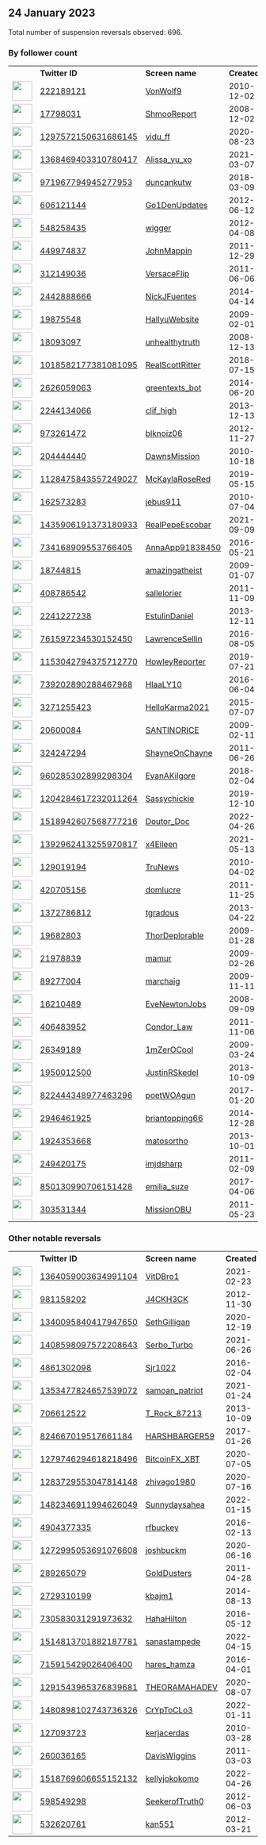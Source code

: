 
## 24 January 2023
Total number of suspension reversals observed: 696.

### By follower count
<table><tr><th></th><th align="left">Twitter ID</th><th align="left">Screen name</th>
<th align="left">Created</th><th align="left">Status</th><th align="left">Suspended</th><th align="left">Followers</th>
<tr><td><a href="https://pbs.twimg.com/profile_images/1497600566473592835/NnOOqhET_normal.jpg"><img src="https://pbs.twimg.com/profile_images/1497600566473592835/NnOOqhET_normal.jpg" width="40px" height="40px" align="center"/></a></td><td><a href="https://twitter.com/intent/user?user_id=222189121">222189121</a></td><td><a href="https://twitter.com/VonWolf9">VonWolf9</a></td><td>2010-12-02</td><td align="center"></td><td>2022-02-27</td><td>387489</td></tr>
<tr><td><a href="https://pbs.twimg.com/profile_images/1182164973251788800/XjS2Gtvu_normal.jpg"><img src="https://pbs.twimg.com/profile_images/1182164973251788800/XjS2Gtvu_normal.jpg" width="40px" height="40px" align="center"/></a></td><td><a href="https://twitter.com/intent/user?user_id=17798031">17798031</a></td><td><a href="https://twitter.com/ShmooReport">ShmooReport</a></td><td>2008-12-02</td><td align="center"></td><td>2022-04-23</td><td>312112</td></tr>
<tr><td><a href="https://pbs.twimg.com/profile_images/1520180898767032323/NLma2e0D_normal.jpg"><img src="https://pbs.twimg.com/profile_images/1520180898767032323/NLma2e0D_normal.jpg" width="40px" height="40px" align="center"/></a></td><td><a href="https://twitter.com/intent/user?user_id=1297572150631686145">1297572150631686145</a></td><td><a href="https://twitter.com/vidu_ff">vidu_ff</a></td><td>2020-08-23</td><td align="center"></td><td>2023-01-19</td><td>293501</td></tr>
<tr><td><a href="https://pbs.twimg.com/profile_images/1422438578970234888/LG7dt_pP_normal.jpg"><img src="https://pbs.twimg.com/profile_images/1422438578970234888/LG7dt_pP_normal.jpg" width="40px" height="40px" align="center"/></a></td><td><a href="https://twitter.com/intent/user?user_id=1368469403310780417">1368469403310780417</a></td><td><a href="https://twitter.com/Alissa_yu_xo">Alissa_yu_xo</a></td><td>2021-03-07</td><td align="center">🔒</td><td>2022-03-11</td><td>266744</td></tr>
<tr><td><a href="https://pbs.twimg.com/profile_images/1495375855949778951/5C85Adxz_normal.jpg"><img src="https://pbs.twimg.com/profile_images/1495375855949778951/5C85Adxz_normal.jpg" width="40px" height="40px" align="center"/></a></td><td><a href="https://twitter.com/intent/user?user_id=971967794945277953">971967794945277953</a></td><td><a href="https://twitter.com/duncankutw">duncankutw</a></td><td>2018-03-09</td><td align="center"></td><td>2023-01-18</td><td>260842</td></tr>
<tr><td><a href="https://pbs.twimg.com/profile_images/1525974922165637120/ROw2Tatm_normal.jpg"><img src="https://pbs.twimg.com/profile_images/1525974922165637120/ROw2Tatm_normal.jpg" width="40px" height="40px" align="center"/></a></td><td><a href="https://twitter.com/intent/user?user_id=606121144">606121144</a></td><td><a href="https://twitter.com/Go1DenUpdates">Go1DenUpdates</a></td><td>2012-06-12</td><td align="center"></td><td>2022-12-16</td><td>199990</td></tr>
<tr><td><a href="https://pbs.twimg.com/profile_images/1481021073181265922/TBVzFzJZ_normal.jpg"><img src="https://pbs.twimg.com/profile_images/1481021073181265922/TBVzFzJZ_normal.jpg" width="40px" height="40px" align="center"/></a></td><td><a href="https://twitter.com/intent/user?user_id=548258435">548258435</a></td><td><a href="https://twitter.com/wigger">wigger</a></td><td>2012-04-08</td><td align="center"></td><td>2022-04-30</td><td>186285</td></tr>
<tr><td><a href="https://pbs.twimg.com/profile_images/1622004029902524417/kNr4OUXE_normal.jpg"><img src="https://pbs.twimg.com/profile_images/1622004029902524417/kNr4OUXE_normal.jpg" width="40px" height="40px" align="center"/></a></td><td><a href="https://twitter.com/intent/user?user_id=449974837">449974837</a></td><td><a href="https://twitter.com/JohnMappin">JohnMappin</a></td><td>2011-12-29</td><td align="center"></td><td></td><td>177135</td></tr>
<tr><td><a href="https://pbs.twimg.com/profile_images/1641968598867476480/kl3Gbn3F_normal.jpg"><img src="https://pbs.twimg.com/profile_images/1641968598867476480/kl3Gbn3F_normal.jpg" width="40px" height="40px" align="center"/></a></td><td><a href="https://twitter.com/intent/user?user_id=312149036">312149036</a></td><td><a href="https://twitter.com/VersaceFlip">VersaceFlip</a></td><td>2011-06-06</td><td align="center"></td><td>2022-07-06</td><td>154654</td></tr>
<tr><td><a href="https://pbs.twimg.com/profile_images/1617875006343761928/e4foWyba_normal.jpg"><img src="https://pbs.twimg.com/profile_images/1617875006343761928/e4foWyba_normal.jpg" width="40px" height="40px" align="center"/></a></td><td><a href="https://twitter.com/intent/user?user_id=2442888666">2442888666</a></td><td><a href="https://twitter.com/NickJFuentes">NickJFuentes</a></td><td>2014-04-14</td><td align="center">✔️🚫</td><td></td><td>148176</td></tr>
<tr><td><a href="https://pbs.twimg.com/profile_images/1324212111921143814/Qh1GHT-H_normal.jpg"><img src="https://pbs.twimg.com/profile_images/1324212111921143814/Qh1GHT-H_normal.jpg" width="40px" height="40px" align="center"/></a></td><td><a href="https://twitter.com/intent/user?user_id=19875548">19875548</a></td><td><a href="https://twitter.com/HallyuWebsite">HallyuWebsite</a></td><td>2009-02-01</td><td align="center"></td><td>2022-06-15</td><td>123602</td></tr>
<tr><td><a href="https://pbs.twimg.com/profile_images/1529334264126492678/PWoverS4_normal.jpg"><img src="https://pbs.twimg.com/profile_images/1529334264126492678/PWoverS4_normal.jpg" width="40px" height="40px" align="center"/></a></td><td><a href="https://twitter.com/intent/user?user_id=18093097">18093097</a></td><td><a href="https://twitter.com/unhealthytruth">unhealthytruth</a></td><td>2008-12-13</td><td align="center"></td><td>2022-10-03</td><td>116052</td></tr>
<tr><td><a href="https://pbs.twimg.com/profile_images/1501017544894951425/L1RVDiRH_normal.jpg"><img src="https://pbs.twimg.com/profile_images/1501017544894951425/L1RVDiRH_normal.jpg" width="40px" height="40px" align="center"/></a></td><td><a href="https://twitter.com/intent/user?user_id=1018582177381081095">1018582177381081095</a></td><td><a href="https://twitter.com/RealScottRitter">RealScottRitter</a></td><td>2018-07-15</td><td align="center">🚫</td><td>2023-01-12</td><td>114264</td></tr>
<tr><td><a href="https://pbs.twimg.com/profile_images/1459939082872791049/_y_uJcfJ_normal.jpg"><img src="https://pbs.twimg.com/profile_images/1459939082872791049/_y_uJcfJ_normal.jpg" width="40px" height="40px" align="center"/></a></td><td><a href="https://twitter.com/intent/user?user_id=2626059063">2626059063</a></td><td><a href="https://twitter.com/greentexts_bot">greentexts_bot</a></td><td>2014-06-20</td><td align="center"></td><td>2022-02-14</td><td>113955</td></tr>
<tr><td><a href="https://pbs.twimg.com/profile_images/378800000867032148/JdKa3H8o_normal.jpeg"><img src="https://pbs.twimg.com/profile_images/378800000867032148/JdKa3H8o_normal.jpeg" width="40px" height="40px" align="center"/></a></td><td><a href="https://twitter.com/intent/user?user_id=2244134066">2244134066</a></td><td><a href="https://twitter.com/clif_high">clif_high</a></td><td>2013-12-13</td><td align="center"></td><td>2022-03-30</td><td>113881</td></tr>
<tr><td><a href="https://pbs.twimg.com/profile_images/1652867412369330179/CYA3Xalk_normal.jpg"><img src="https://pbs.twimg.com/profile_images/1652867412369330179/CYA3Xalk_normal.jpg" width="40px" height="40px" align="center"/></a></td><td><a href="https://twitter.com/intent/user?user_id=973261472">973261472</a></td><td><a href="https://twitter.com/blknoiz06">blknoiz06</a></td><td>2012-11-27</td><td align="center">👋</td><td>2022-04-25</td><td>111847</td></tr>
<tr><td><a href="https://pbs.twimg.com/profile_images/1618250182533189639/QmsyG2j5_normal.jpg"><img src="https://pbs.twimg.com/profile_images/1618250182533189639/QmsyG2j5_normal.jpg" width="40px" height="40px" align="center"/></a></td><td><a href="https://twitter.com/intent/user?user_id=204444440">204444440</a></td><td><a href="https://twitter.com/DawnsMission">DawnsMission</a></td><td>2010-10-18</td><td align="center"></td><td>2022-04-25</td><td>110166</td></tr>
<tr><td><a href="https://pbs.twimg.com/profile_images/1384831306413088769/oA8aFWPW_normal.jpg"><img src="https://pbs.twimg.com/profile_images/1384831306413088769/oA8aFWPW_normal.jpg" width="40px" height="40px" align="center"/></a></td><td><a href="https://twitter.com/intent/user?user_id=1128475843557249027">1128475843557249027</a></td><td><a href="https://twitter.com/McKaylaRoseRed">McKaylaRoseRed</a></td><td>2019-05-15</td><td align="center"></td><td>2022-07-27</td><td>108044</td></tr>
<tr><td><a href="https://pbs.twimg.com/profile_images/1493663247509209089/owi6u6KC_normal.jpg"><img src="https://pbs.twimg.com/profile_images/1493663247509209089/owi6u6KC_normal.jpg" width="40px" height="40px" align="center"/></a></td><td><a href="https://twitter.com/intent/user?user_id=162573283">162573283</a></td><td><a href="https://twitter.com/jebus911">jebus911</a></td><td>2010-07-04</td><td align="center"></td><td>2022-02-17</td><td>106845</td></tr>
<tr><td><a href="https://pbs.twimg.com/profile_images/1435910607509680129/DPULcW_5_normal.jpg"><img src="https://pbs.twimg.com/profile_images/1435910607509680129/DPULcW_5_normal.jpg" width="40px" height="40px" align="center"/></a></td><td><a href="https://twitter.com/intent/user?user_id=1435906191373180933">1435906191373180933</a></td><td><a href="https://twitter.com/RealPepeEscobar">RealPepeEscobar</a></td><td>2021-09-09</td><td align="center"></td><td>2022-04-13</td><td>102619</td></tr>
<tr><td><a href="https://pbs.twimg.com/profile_images/1646684133093933056/OMEad3jF_normal.jpg"><img src="https://pbs.twimg.com/profile_images/1646684133093933056/OMEad3jF_normal.jpg" width="40px" height="40px" align="center"/></a></td><td><a href="https://twitter.com/intent/user?user_id=734168909553766405">734168909553766405</a></td><td><a href="https://twitter.com/AnnaApp91838450">AnnaApp91838450</a></td><td>2016-05-21</td><td align="center"></td><td>2022-11-13</td><td>101844</td></tr>
<tr><td><a href="https://pbs.twimg.com/profile_images/1639335410357633043/Jn1tBgTN_normal.jpg"><img src="https://pbs.twimg.com/profile_images/1639335410357633043/Jn1tBgTN_normal.jpg" width="40px" height="40px" align="center"/></a></td><td><a href="https://twitter.com/intent/user?user_id=18744815">18744815</a></td><td><a href="https://twitter.com/amazingatheist">amazingatheist</a></td><td>2009-01-07</td><td align="center"></td><td>2022-08-08</td><td>96798</td></tr>
<tr><td><a href="https://pbs.twimg.com/profile_images/1453141404188872704/3e9GX9nH_normal.jpg"><img src="https://pbs.twimg.com/profile_images/1453141404188872704/3e9GX9nH_normal.jpg" width="40px" height="40px" align="center"/></a></td><td><a href="https://twitter.com/intent/user?user_id=408786542">408786542</a></td><td><a href="https://twitter.com/sallelorier">sallelorier</a></td><td>2011-11-09</td><td align="center"></td><td>2022-08-26</td><td>89179</td></tr>
<tr><td><a href="https://pbs.twimg.com/profile_images/1478000993933664260/qrPEvjGn_normal.jpg"><img src="https://pbs.twimg.com/profile_images/1478000993933664260/qrPEvjGn_normal.jpg" width="40px" height="40px" align="center"/></a></td><td><a href="https://twitter.com/intent/user?user_id=2241227238">2241227238</a></td><td><a href="https://twitter.com/EstulinDaniel">EstulinDaniel</a></td><td>2013-12-11</td><td align="center"></td><td>2022-08-13</td><td>84831</td></tr>
<tr><td><a href="https://pbs.twimg.com/profile_images/928962567321595904/41pkt790_normal.jpg"><img src="https://pbs.twimg.com/profile_images/928962567321595904/41pkt790_normal.jpg" width="40px" height="40px" align="center"/></a></td><td><a href="https://twitter.com/intent/user?user_id=761597234530152450">761597234530152450</a></td><td><a href="https://twitter.com/LawrenceSellin">LawrenceSellin</a></td><td>2016-08-05</td><td align="center"></td><td>2022-04-08</td><td>79783</td></tr>
<tr><td><a href="https://pbs.twimg.com/profile_images/1520223898285002752/lpxCWbcc_normal.jpg"><img src="https://pbs.twimg.com/profile_images/1520223898285002752/lpxCWbcc_normal.jpg" width="40px" height="40px" align="center"/></a></td><td><a href="https://twitter.com/intent/user?user_id=1153042794375712770">1153042794375712770</a></td><td><a href="https://twitter.com/HowleyReporter">HowleyReporter</a></td><td>2019-07-21</td><td align="center"></td><td>2022-05-06</td><td>76295</td></tr>
<tr><td><a href="https://pbs.twimg.com/profile_images/1622035499845042181/AEP36QDG_normal.jpg"><img src="https://pbs.twimg.com/profile_images/1622035499845042181/AEP36QDG_normal.jpg" width="40px" height="40px" align="center"/></a></td><td><a href="https://twitter.com/intent/user?user_id=739202890288467968">739202890288467968</a></td><td><a href="https://twitter.com/HlaaLY10">HlaaLY10</a></td><td>2016-06-04</td><td align="center"></td><td>2023-01-02</td><td>75249</td></tr>
<tr><td><a href="https://pbs.twimg.com/profile_images/1515752717813092357/kDpXyfhH_normal.jpg"><img src="https://pbs.twimg.com/profile_images/1515752717813092357/kDpXyfhH_normal.jpg" width="40px" height="40px" align="center"/></a></td><td><a href="https://twitter.com/intent/user?user_id=3271255423">3271255423</a></td><td><a href="https://twitter.com/HelloKarma2021">HelloKarma2021</a></td><td>2015-07-07</td><td align="center"></td><td>2022-07-16</td><td>71844</td></tr>
<tr><td><a href="https://pbs.twimg.com/profile_images/1472676791642832898/mTprRdc4_normal.jpg"><img src="https://pbs.twimg.com/profile_images/1472676791642832898/mTprRdc4_normal.jpg" width="40px" height="40px" align="center"/></a></td><td><a href="https://twitter.com/intent/user?user_id=20600084">20600084</a></td><td><a href="https://twitter.com/SANTINORICE">SANTINORICE</a></td><td>2009-02-11</td><td align="center"></td><td></td><td>71250</td></tr>
<tr><td><a href="https://pbs.twimg.com/profile_images/1405033265413574659/iiBPQDUA_normal.jpg"><img src="https://pbs.twimg.com/profile_images/1405033265413574659/iiBPQDUA_normal.jpg" width="40px" height="40px" align="center"/></a></td><td><a href="https://twitter.com/intent/user?user_id=324247294">324247294</a></td><td><a href="https://twitter.com/ShayneOnChayne">ShayneOnChayne</a></td><td>2011-06-26</td><td align="center"></td><td>2022-11-14</td><td>70346</td></tr>
<tr><td><a href="https://pbs.twimg.com/profile_images/1621868286085324800/2R_OvwzK_normal.jpg"><img src="https://pbs.twimg.com/profile_images/1621868286085324800/2R_OvwzK_normal.jpg" width="40px" height="40px" align="center"/></a></td><td><a href="https://twitter.com/intent/user?user_id=960285302899298304">960285302899298304</a></td><td><a href="https://twitter.com/EvanAKilgore">EvanAKilgore</a></td><td>2018-02-04</td><td align="center"></td><td></td><td>70176</td></tr>
<tr><td><a href="https://pbs.twimg.com/profile_images/1478804511401467905/anZ6n0yg_normal.jpg"><img src="https://pbs.twimg.com/profile_images/1478804511401467905/anZ6n0yg_normal.jpg" width="40px" height="40px" align="center"/></a></td><td><a href="https://twitter.com/intent/user?user_id=1204284617232011264">1204284617232011264</a></td><td><a href="https://twitter.com/Sassychickie">Sassychickie</a></td><td>2019-12-10</td><td align="center"></td><td>2022-07-22</td><td>66342</td></tr>
<tr><td><a href="https://pbs.twimg.com/profile_images/1520615707662237698/MOeaa7Cm_normal.jpg"><img src="https://pbs.twimg.com/profile_images/1520615707662237698/MOeaa7Cm_normal.jpg" width="40px" height="40px" align="center"/></a></td><td><a href="https://twitter.com/intent/user?user_id=1518942607568777216">1518942607568777216</a></td><td><a href="https://twitter.com/Doutor_Doc">Doutor_Doc</a></td><td>2022-04-26</td><td align="center"></td><td>2023-01-19</td><td>65926</td></tr>
<tr><td><a href="https://pbs.twimg.com/profile_images/1624378647342620672/5Nyod3nJ_normal.jpg"><img src="https://pbs.twimg.com/profile_images/1624378647342620672/5Nyod3nJ_normal.jpg" width="40px" height="40px" align="center"/></a></td><td><a href="https://twitter.com/intent/user?user_id=1392962413255970817">1392962413255970817</a></td><td><a href="https://twitter.com/x4Eileen">x4Eileen</a></td><td>2021-05-13</td><td align="center"></td><td>2022-07-16</td><td>65027</td></tr>
<tr><td><a href="https://pbs.twimg.com/profile_images/1118987595197841408/X0hDHX8i_normal.png"><img src="https://pbs.twimg.com/profile_images/1118987595197841408/X0hDHX8i_normal.png" width="40px" height="40px" align="center"/></a></td><td><a href="https://twitter.com/intent/user?user_id=129019194">129019194</a></td><td><a href="https://twitter.com/TruNews">TruNews</a></td><td>2010-04-02</td><td align="center"></td><td>2022-06-15</td><td>62081</td></tr>
<tr><td><a href="https://pbs.twimg.com/profile_images/1648267595533918210/B8rqS4HK_normal.jpg"><img src="https://pbs.twimg.com/profile_images/1648267595533918210/B8rqS4HK_normal.jpg" width="40px" height="40px" align="center"/></a></td><td><a href="https://twitter.com/intent/user?user_id=420705156">420705156</a></td><td><a href="https://twitter.com/domlucre">domlucre</a></td><td>2011-11-25</td><td align="center"></td><td>2022-10-31</td><td>60354</td></tr>
<tr><td><a href="https://pbs.twimg.com/profile_images/1024783737584865281/Mn63n5Bm_normal.jpg"><img src="https://pbs.twimg.com/profile_images/1024783737584865281/Mn63n5Bm_normal.jpg" width="40px" height="40px" align="center"/></a></td><td><a href="https://twitter.com/intent/user?user_id=1372786812">1372786812</a></td><td><a href="https://twitter.com/tgradous">tgradous</a></td><td>2013-04-22</td><td align="center"></td><td>2022-03-08</td><td>59471</td></tr>
<tr><td><a href="https://pbs.twimg.com/profile_images/1212047326644252672/kEvQZUJR_normal.jpg"><img src="https://pbs.twimg.com/profile_images/1212047326644252672/kEvQZUJR_normal.jpg" width="40px" height="40px" align="center"/></a></td><td><a href="https://twitter.com/intent/user?user_id=19682803">19682803</a></td><td><a href="https://twitter.com/ThorDeplorable">ThorDeplorable</a></td><td>2009-01-28</td><td align="center"></td><td>2022-06-23</td><td>55596</td></tr>
<tr><td><a href="https://pbs.twimg.com/profile_images/1629777752738988033/KKrWi64r_normal.jpg"><img src="https://pbs.twimg.com/profile_images/1629777752738988033/KKrWi64r_normal.jpg" width="40px" height="40px" align="center"/></a></td><td><a href="https://twitter.com/intent/user?user_id=21978839">21978839</a></td><td><a href="https://twitter.com/mamur">mamur</a></td><td>2009-02-26</td><td align="center"></td><td>2022-05-06</td><td>55540</td></tr>
<tr><td><a href="https://pbs.twimg.com/profile_images/1243612220585660418/OxFKQXoa_normal.jpg"><img src="https://pbs.twimg.com/profile_images/1243612220585660418/OxFKQXoa_normal.jpg" width="40px" height="40px" align="center"/></a></td><td><a href="https://twitter.com/intent/user?user_id=89277004">89277004</a></td><td><a href="https://twitter.com/marchaig">marchaig</a></td><td>2009-11-11</td><td align="center"></td><td></td><td>52814</td></tr>
<tr><td><a href="https://pbs.twimg.com/profile_images/1620862475477606400/_u_S7GBV_normal.jpg"><img src="https://pbs.twimg.com/profile_images/1620862475477606400/_u_S7GBV_normal.jpg" width="40px" height="40px" align="center"/></a></td><td><a href="https://twitter.com/intent/user?user_id=16210489">16210489</a></td><td><a href="https://twitter.com/EveNewtonJobs">EveNewtonJobs</a></td><td>2008-09-09</td><td align="center"></td><td>2022-09-15</td><td>52597</td></tr>
<tr><td><a href="https://pbs.twimg.com/profile_images/684927502209302528/m8YVGvPX_normal.jpg"><img src="https://pbs.twimg.com/profile_images/684927502209302528/m8YVGvPX_normal.jpg" width="40px" height="40px" align="center"/></a></td><td><a href="https://twitter.com/intent/user?user_id=406483952">406483952</a></td><td><a href="https://twitter.com/Condor_Law">Condor_Law</a></td><td>2011-11-06</td><td align="center"></td><td></td><td>52083</td></tr>
<tr><td><a href="https://pbs.twimg.com/profile_images/1621641290386399234/1wvzfxO0_normal.jpg"><img src="https://pbs.twimg.com/profile_images/1621641290386399234/1wvzfxO0_normal.jpg" width="40px" height="40px" align="center"/></a></td><td><a href="https://twitter.com/intent/user?user_id=26349189">26349189</a></td><td><a href="https://twitter.com/1mZerOCool">1mZerOCool</a></td><td>2009-03-24</td><td align="center"></td><td></td><td>47190</td></tr>
<tr><td><a href="https://pbs.twimg.com/profile_images/1650312579577675776/6xcOwjxV_normal.jpg"><img src="https://pbs.twimg.com/profile_images/1650312579577675776/6xcOwjxV_normal.jpg" width="40px" height="40px" align="center"/></a></td><td><a href="https://twitter.com/intent/user?user_id=1950012500">1950012500</a></td><td><a href="https://twitter.com/JustinRSkedel">JustinRSkedel</a></td><td>2013-10-09</td><td align="center"></td><td></td><td>46722</td></tr>
<tr><td><a href="https://pbs.twimg.com/profile_images/840084976506830848/pfTnVOlM_normal.jpg"><img src="https://pbs.twimg.com/profile_images/840084976506830848/pfTnVOlM_normal.jpg" width="40px" height="40px" align="center"/></a></td><td><a href="https://twitter.com/intent/user?user_id=822444348977463296">822444348977463296</a></td><td><a href="https://twitter.com/poetWOAgun">poetWOAgun</a></td><td>2017-01-20</td><td align="center"></td><td>2022-11-11</td><td>44107</td></tr>
<tr><td><a href="https://pbs.twimg.com/profile_images/1081698087771557889/n7k9cGSM_normal.jpg"><img src="https://pbs.twimg.com/profile_images/1081698087771557889/n7k9cGSM_normal.jpg" width="40px" height="40px" align="center"/></a></td><td><a href="https://twitter.com/intent/user?user_id=2946461925">2946461925</a></td><td><a href="https://twitter.com/briantopping66">briantopping66</a></td><td>2014-12-28</td><td align="center"></td><td>2022-06-01</td><td>42237</td></tr>
<tr><td><a href="https://pbs.twimg.com/profile_images/1066876935358304258/AF4aSy5C_normal.jpg"><img src="https://pbs.twimg.com/profile_images/1066876935358304258/AF4aSy5C_normal.jpg" width="40px" height="40px" align="center"/></a></td><td><a href="https://twitter.com/intent/user?user_id=1924353668">1924353668</a></td><td><a href="https://twitter.com/matosortho">matosortho</a></td><td>2013-10-01</td><td align="center"></td><td></td><td>38645</td></tr>
<tr><td><a href="https://pbs.twimg.com/profile_images/1632110708195315717/fRAVhxPP_normal.jpg"><img src="https://pbs.twimg.com/profile_images/1632110708195315717/fRAVhxPP_normal.jpg" width="40px" height="40px" align="center"/></a></td><td><a href="https://twitter.com/intent/user?user_id=249420175">249420175</a></td><td><a href="https://twitter.com/imjdsharp">imjdsharp</a></td><td>2011-02-09</td><td align="center"></td><td>2022-11-10</td><td>35303</td></tr>
<tr><td><a href="https://pbs.twimg.com/profile_images/1377564130165592064/vuu7ChJd_normal.jpg"><img src="https://pbs.twimg.com/profile_images/1377564130165592064/vuu7ChJd_normal.jpg" width="40px" height="40px" align="center"/></a></td><td><a href="https://twitter.com/intent/user?user_id=850130990706151428">850130990706151428</a></td><td><a href="https://twitter.com/emilia_suze">emilia_suze</a></td><td>2017-04-06</td><td align="center"></td><td></td><td>34302</td></tr>
<tr><td><a href="https://pbs.twimg.com/profile_images/1307403709664710659/ubcRhEI-_normal.jpg"><img src="https://pbs.twimg.com/profile_images/1307403709664710659/ubcRhEI-_normal.jpg" width="40px" height="40px" align="center"/></a></td><td><a href="https://twitter.com/intent/user?user_id=303531344">303531344</a></td><td><a href="https://twitter.com/MissionOBU">MissionOBU</a></td><td>2011-05-23</td><td align="center"></td><td></td><td>29292</td></tr>
</table>

### Other notable reversals
<table><tr><th></th><th align="left">Twitter ID</th><th align="left">Screen name</th>
<th align="left">Created</th><th align="left">Status</th><th align="left">Suspended</th><th align="left">Followers</th>
<tr><td><a href="https://pbs.twimg.com/profile_images/1582557279559245825/OWRY4S4l_normal.jpg"><img src="https://pbs.twimg.com/profile_images/1582557279559245825/OWRY4S4l_normal.jpg" width="40px" height="40px" align="center"/></a></td><td><a href="https://twitter.com/intent/user?user_id=1364059003634991104">1364059003634991104</a></td><td><a href="https://twitter.com/VitDBro1">VitDBro1</a></td><td>2021-02-23</td><td align="center"></td><td>2022-11-26</td><td>1675</td></tr>
<tr><td><a href="https://pbs.twimg.com/profile_images/1565903887592218624/-GmUrte0_normal.jpg"><img src="https://pbs.twimg.com/profile_images/1565903887592218624/-GmUrte0_normal.jpg" width="40px" height="40px" align="center"/></a></td><td><a href="https://twitter.com/intent/user?user_id=981158202">981158202</a></td><td><a href="https://twitter.com/J4CKH3CK">J4CKH3CK</a></td><td>2012-11-30</td><td align="center"></td><td>2022-12-26</td><td>139</td></tr>
<tr><td><a href="https://pbs.twimg.com/profile_images/1655539043847766016/wqxLwJkQ_normal.jpg"><img src="https://pbs.twimg.com/profile_images/1655539043847766016/wqxLwJkQ_normal.jpg" width="40px" height="40px" align="center"/></a></td><td><a href="https://twitter.com/intent/user?user_id=1340095840417947650">1340095840417947650</a></td><td><a href="https://twitter.com/SethGilligan">SethGilligan</a></td><td>2020-12-19</td><td align="center"></td><td>2022-12-01</td><td>171</td></tr>
<tr><td><a href="https://pbs.twimg.com/profile_images/1547951224560857090/tVnM-frQ_normal.jpg"><img src="https://pbs.twimg.com/profile_images/1547951224560857090/tVnM-frQ_normal.jpg" width="40px" height="40px" align="center"/></a></td><td><a href="https://twitter.com/intent/user?user_id=1408598097572208643">1408598097572208643</a></td><td><a href="https://twitter.com/Serbo_Turbo">Serbo_Turbo</a></td><td>2021-06-26</td><td align="center"></td><td>2022-12-14</td><td>364</td></tr>
<tr><td><a href="https://pbs.twimg.com/profile_images/1525467711173804032/J-dNaVwo_normal.jpg"><img src="https://pbs.twimg.com/profile_images/1525467711173804032/J-dNaVwo_normal.jpg" width="40px" height="40px" align="center"/></a></td><td><a href="https://twitter.com/intent/user?user_id=4861302098">4861302098</a></td><td><a href="https://twitter.com/Sjr1022">Sjr1022</a></td><td>2016-02-04</td><td align="center">🔒</td><td>2023-01-13</td><td>16209</td></tr>
<tr><td><a href="https://pbs.twimg.com/profile_images/1432447928044449795/cAGr9qSD_normal.jpg"><img src="https://pbs.twimg.com/profile_images/1432447928044449795/cAGr9qSD_normal.jpg" width="40px" height="40px" align="center"/></a></td><td><a href="https://twitter.com/intent/user?user_id=1353477824657539072">1353477824657539072</a></td><td><a href="https://twitter.com/samoan_patriot">samoan_patriot</a></td><td>2021-01-24</td><td align="center"></td><td>2023-01-13</td><td>24</td></tr>
<tr><td><a href="https://pbs.twimg.com/profile_images/1645803179987337218/n56J69cJ_normal.jpg"><img src="https://pbs.twimg.com/profile_images/1645803179987337218/n56J69cJ_normal.jpg" width="40px" height="40px" align="center"/></a></td><td><a href="https://twitter.com/intent/user?user_id=706612522">706612522</a></td><td><a href="https://twitter.com/T_Rock_87213">T_Rock_87213</a></td><td>2013-10-09</td><td align="center">🔒</td><td>2023-01-18</td><td>1273</td></tr>
<tr><td><a href="https://pbs.twimg.com/profile_images/1605654495735717888/6bK2YKnQ_normal.jpg"><img src="https://pbs.twimg.com/profile_images/1605654495735717888/6bK2YKnQ_normal.jpg" width="40px" height="40px" align="center"/></a></td><td><a href="https://twitter.com/intent/user?user_id=824667019517661184">824667019517661184</a></td><td><a href="https://twitter.com/HARSHBARGER59">HARSHBARGER59</a></td><td>2017-01-26</td><td align="center"></td><td>2023-01-06</td><td>453</td></tr>
<tr><td><a href="https://pbs.twimg.com/profile_images/1358838344118136834/cRrfNja__normal.jpg"><img src="https://pbs.twimg.com/profile_images/1358838344118136834/cRrfNja__normal.jpg" width="40px" height="40px" align="center"/></a></td><td><a href="https://twitter.com/intent/user?user_id=1279746294618218496">1279746294618218496</a></td><td><a href="https://twitter.com/BitcoinFX_XBT">BitcoinFX_XBT</a></td><td>2020-07-05</td><td align="center"></td><td>2022-12-18</td><td>1200</td></tr>
<tr><td><a href="https://pbs.twimg.com/profile_images/1341063616842362880/yYd8dsko_normal.jpg"><img src="https://pbs.twimg.com/profile_images/1341063616842362880/yYd8dsko_normal.jpg" width="40px" height="40px" align="center"/></a></td><td><a href="https://twitter.com/intent/user?user_id=1283729553047814148">1283729553047814148</a></td><td><a href="https://twitter.com/zhivago1980">zhivago1980</a></td><td>2020-07-16</td><td align="center"></td><td>2023-01-18</td><td>343</td></tr>
<tr><td><a href="https://pbs.twimg.com/profile_images/1600545745429577729/ZYydB5du_normal.jpg"><img src="https://pbs.twimg.com/profile_images/1600545745429577729/ZYydB5du_normal.jpg" width="40px" height="40px" align="center"/></a></td><td><a href="https://twitter.com/intent/user?user_id=1482346911994626049">1482346911994626049</a></td><td><a href="https://twitter.com/Sunnydaysahea">Sunnydaysahea</a></td><td>2022-01-15</td><td align="center"></td><td>2022-12-08</td><td>2372</td></tr>
<tr><td><a href="https://pbs.twimg.com/profile_images/1547676420310110210/FMdm1vpB_normal.jpg"><img src="https://pbs.twimg.com/profile_images/1547676420310110210/FMdm1vpB_normal.jpg" width="40px" height="40px" align="center"/></a></td><td><a href="https://twitter.com/intent/user?user_id=4904377335">4904377335</a></td><td><a href="https://twitter.com/rfbuckey">rfbuckey</a></td><td>2016-02-13</td><td align="center"></td><td>2022-11-22</td><td>607</td></tr>
<tr><td><a href="https://pbs.twimg.com/profile_images/1573132996336832515/I1UcllkA_normal.jpg"><img src="https://pbs.twimg.com/profile_images/1573132996336832515/I1UcllkA_normal.jpg" width="40px" height="40px" align="center"/></a></td><td><a href="https://twitter.com/intent/user?user_id=1272995053691076608">1272995053691076608</a></td><td><a href="https://twitter.com/joshbuckm">joshbuckm</a></td><td>2020-06-16</td><td align="center"></td><td>2023-01-18</td><td>45</td></tr>
<tr><td><a href="https://pbs.twimg.com/profile_images/1598680474187988994/uJ7RS1iW_normal.jpg"><img src="https://pbs.twimg.com/profile_images/1598680474187988994/uJ7RS1iW_normal.jpg" width="40px" height="40px" align="center"/></a></td><td><a href="https://twitter.com/intent/user?user_id=289265079">289265079</a></td><td><a href="https://twitter.com/GoldDusters">GoldDusters</a></td><td>2011-04-28</td><td align="center"></td><td>2023-01-03</td><td>5346</td></tr>
<tr><td><a href="https://pbs.twimg.com/profile_images/1645496002617516055/U3hKk2oF_normal.jpg"><img src="https://pbs.twimg.com/profile_images/1645496002617516055/U3hKk2oF_normal.jpg" width="40px" height="40px" align="center"/></a></td><td><a href="https://twitter.com/intent/user?user_id=2729310199">2729310199</a></td><td><a href="https://twitter.com/kbajm1">kbajm1</a></td><td>2014-08-13</td><td align="center"></td><td>2023-01-18</td><td>110</td></tr>
<tr><td><a href="https://pbs.twimg.com/profile_images/971903441269346305/RvQdcbvz_normal.jpg"><img src="https://pbs.twimg.com/profile_images/971903441269346305/RvQdcbvz_normal.jpg" width="40px" height="40px" align="center"/></a></td><td><a href="https://twitter.com/intent/user?user_id=730583031291973632">730583031291973632</a></td><td><a href="https://twitter.com/HahaHilton">HahaHilton</a></td><td>2016-05-12</td><td align="center"></td><td>2023-01-18</td><td>18</td></tr>
<tr><td><a href="https://pbs.twimg.com/profile_images/1618744261729566723/L0dxRJSx_normal.jpg"><img src="https://pbs.twimg.com/profile_images/1618744261729566723/L0dxRJSx_normal.jpg" width="40px" height="40px" align="center"/></a></td><td><a href="https://twitter.com/intent/user?user_id=1514813701882187781">1514813701882187781</a></td><td><a href="https://twitter.com/sanastampede">sanastampede</a></td><td>2022-04-15</td><td align="center"></td><td>2023-01-18</td><td>43</td></tr>
<tr><td><a href="https://pbs.twimg.com/profile_images/1456767694540320773/6Mh0CxtW_normal.jpg"><img src="https://pbs.twimg.com/profile_images/1456767694540320773/6Mh0CxtW_normal.jpg" width="40px" height="40px" align="center"/></a></td><td><a href="https://twitter.com/intent/user?user_id=715915429026406400">715915429026406400</a></td><td><a href="https://twitter.com/hares_hamza">hares_hamza</a></td><td>2016-04-01</td><td align="center"></td><td>2023-01-17</td><td>64</td></tr>
<tr><td><a href="https://pbs.twimg.com/profile_images/1562819222874488832/VLs54gry_normal.jpg"><img src="https://pbs.twimg.com/profile_images/1562819222874488832/VLs54gry_normal.jpg" width="40px" height="40px" align="center"/></a></td><td><a href="https://twitter.com/intent/user?user_id=1291543965376839681">1291543965376839681</a></td><td><a href="https://twitter.com/THEORAMAHADEV">THEORAMAHADEV</a></td><td>2020-08-07</td><td align="center">👋</td><td>2023-01-18</td><td>355</td></tr>
<tr><td><a href="https://pbs.twimg.com/profile_images/1531039000089214978/PnkIOddX_normal.jpg"><img src="https://pbs.twimg.com/profile_images/1531039000089214978/PnkIOddX_normal.jpg" width="40px" height="40px" align="center"/></a></td><td><a href="https://twitter.com/intent/user?user_id=1480898102743736326">1480898102743736326</a></td><td><a href="https://twitter.com/CrYpToCLo3">CrYpToCLo3</a></td><td>2022-01-11</td><td align="center"></td><td>2023-01-18</td><td>123</td></tr>
<tr><td><a href="https://pbs.twimg.com/profile_images/886101677010337792/xv17NjwL_normal.jpg"><img src="https://pbs.twimg.com/profile_images/886101677010337792/xv17NjwL_normal.jpg" width="40px" height="40px" align="center"/></a></td><td><a href="https://twitter.com/intent/user?user_id=127093723">127093723</a></td><td><a href="https://twitter.com/kerjacerdas">kerjacerdas</a></td><td>2010-03-28</td><td align="center"></td><td>2022-12-31</td><td>1025</td></tr>
<tr><td><a href="https://pbs.twimg.com/profile_images/1516598887909310465/c2Q_nU3C_normal.jpg"><img src="https://pbs.twimg.com/profile_images/1516598887909310465/c2Q_nU3C_normal.jpg" width="40px" height="40px" align="center"/></a></td><td><a href="https://twitter.com/intent/user?user_id=260036165">260036165</a></td><td><a href="https://twitter.com/DavisWiggins">DavisWiggins</a></td><td>2011-03-03</td><td align="center"></td><td>2023-01-18</td><td>175</td></tr>
<tr><td><a href="https://pbs.twimg.com/profile_images/1534346203667767296/aOwhXkR0_normal.jpg"><img src="https://pbs.twimg.com/profile_images/1534346203667767296/aOwhXkR0_normal.jpg" width="40px" height="40px" align="center"/></a></td><td><a href="https://twitter.com/intent/user?user_id=1518769606655152132">1518769606655152132</a></td><td><a href="https://twitter.com/kellyjokokomo">kellyjokokomo</a></td><td>2022-04-26</td><td align="center"></td><td>2023-01-18</td><td>12</td></tr>
<tr><td><a href="https://pbs.twimg.com/profile_images/1645110557760974849/uHlmUsk8_normal.jpg"><img src="https://pbs.twimg.com/profile_images/1645110557760974849/uHlmUsk8_normal.jpg" width="40px" height="40px" align="center"/></a></td><td><a href="https://twitter.com/intent/user?user_id=598549298">598549298</a></td><td><a href="https://twitter.com/SeekerofTruth0">SeekerofTruth0</a></td><td>2012-06-03</td><td align="center"></td><td>2022-12-28</td><td>4877</td></tr>
<tr><td><a href="https://pbs.twimg.com/profile_images/1512193308990357506/61rWRXdl_normal.jpg"><img src="https://pbs.twimg.com/profile_images/1512193308990357506/61rWRXdl_normal.jpg" width="40px" height="40px" align="center"/></a></td><td><a href="https://twitter.com/intent/user?user_id=532620761">532620761</a></td><td><a href="https://twitter.com/kan551">kan551</a></td><td>2012-03-21</td><td align="center"></td><td>2023-01-17</td><td>35</td></tr>
</table>
